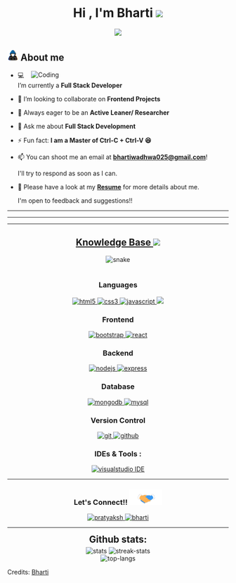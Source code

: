 <h1 align="center"><b>Hi , I'm Bharti </b><img src="https://media.giphy.com/media/hvRJCLFzcasrR4ia7z/giphy.gif" width="35"></h1>

<p align="center">
  <a href="https://github.com/fairyland0926"><img src="https://readme-typing-svg.herokuapp.com/?lines=Web%20Developer;Full%20Stack-Developer;5%2B%20years%20of%20coding%20experience;Always%20learning%20new%20tech&font=Pacifico&center=true&width=650&height=120&color=58a6ff&vCenter=true&size=45%22"></a>
</p>

<!-- <p align="center">
  <a href="https://github.com/DenverCoder1/readme-typing-svg"><img src="https://readme-typing-svg.herokuapp.com?font=Time+New+Roman&color=cyan&size=25&center=true&vCenter=true&width=600&height=100&lines=Bharti+Wadhwa..++;Self-taught+Front-End+Developer,;ECE+Final+Year+Student,;Active+Learner;Love+to+learn+new+stuffs..<3"></a>
</p> -->




	
## <picture><img src = "https://github.com/0xAbdulKhalid/0xAbdulKhalid/raw/main/assets/mdImages/about_me.gif" width = 25px></picture> **About me**
  
<img align="right" alt="Coding" width="450" src="https://github.com/Anmol-Baranwal/Cool-GIFs-For-GitHub/assets/74038190/f5d2d866-d25c-4873-8d82-425d2c62fc2e" width="500">

- 💻 I’m currently a **Full Stack Developer**

- 🤝 I’m looking to collaborate on **Frontend Projects**

- 📝 Always eager to be an **Active Leaner/ Researcher**

- 💬 Ask me about **Full Stack Development**

- ⚡ Fun fact: **I am a Master of Ctrl-C + Ctrl-V 😆**

- 📫 You can shoot me an email at **bhartiwadhwa025@gmail.com**!

  I'll try to respond as soon as I can.

- 📄 Please have a look at my **[Resume]()** for more details about me.

  I'm open to feedback and suggestions!!
  

---



---

---

<h2 align="center"><u><b>Knowledge Base  </b></u><img src = "https://media2.giphy.com/media/QssGEmpkyEOhBCb7e1/giphy.gif?cid=ecf05e47a0n3gi1bfqntqmob8g9aid1oyj2wr3ds3mg700bl&rid=giphy.gif" width = 25px></h2>
 <div align="center">
  <img  src="https://github.com/Anmol-Baranwal/Cool-GIFs-For-GitHub/assets/74038190/c288471c-be67-4fbb-af44-1c63ee9ed280" width="500"
       alt="snake" /></a>
</div>
<br>
<!-- <p align="center">
  <img style="width:26rem; height:auto" src="https://raw.githubusercontent.com/Elanza-48/Elanza-48/41a4790484e268102dfdab2b7c59d440d3ffafab/resources/img/coders-prog.gif"/>
</p> -->

<h3 align="center">Languages</h3>
<p align="center">
  <a href="https://www.w3.org/html/" target="_blank"> 
    <img src="https://img.shields.io/badge/html5-%23E34F26.svg?style=for-the-badge&logo=html5&logoColor=white"
      alt="html5"/> 
  </a>
  <a href="https://www.w3schools.com/css/" target="_blank">
    <img src="https://img.shields.io/badge/css3-%231572B6.svg?style=for-the-badge&logo=css3&logoColor=white"
      alt="css3"/>
  </a>
  <a href="https://developer.mozilla.org/en-US/docs/Web/JavaScript" target="_blank"> 
    <img src="https://img.shields.io/badge/Javascript-F7DF1E.svg?style=for-the-badge&logo=javascript&logoColor=black"
      alt="javascript"/> 
  </a>
  
  <a href="https://www.cprogramming.com/" target="_blank">
    <img src="https://img.shields.io/badge/c++-%2300599C.svg?style=for-the-badge&logo=c%2B%2B&logoColor=white" />
  </a>
</p>

<h3 align="center">Frontend</h3>
<p align="center">
  <a href="https://getbootstrap.com" target="_blank">
    <img src="https://img.shields.io/badge/bootstrap-7952B3.svg?style=for-the-badge&logo=bootstrap&logoColor=white"
      alt="bootstrap"/>
  </a>
  <a href="https://reactjs.org/" target="_blank"> 
    <img src="https://img.shields.io/badge/reactjs-61DAFB.svg?style=for-the-badge&logo=react&logoColor=black"
      alt="react"/> 
  </a>
 
</p>

<h3 align="center">Backend</h3>
<p align="center">

  <a href="https://nodejs.org" target="_blank"> 
    <img src="https://img.shields.io/badge/node.js-339933.svg?style=for-the-badge&logo=nodedotjs&logoColor=white"
      alt="nodejs"/> 
  </a>
  <a href="https://expressjs.com" target="_blank">
    <img src="https://img.shields.io/badge/express-000000.svg?style=for-the-badge&logo=express&logoColor=white"
      alt="express" />
  </a>
</p>

<h3 align="center">Database</h3>
<p align="center">
  <a href="https://www.mongodb.com/" target="_blank"> 
    <img src="https://img.shields.io/badge/mongodb-47A248.svg?style=for-the-badge&logo=mongodb&logoColor=white"
      alt="mongodb"/> 
  </a> 
  <a href="https://www.mysql.com/" target="_blank"> 
    <img src="https://img.shields.io/badge/mysql-%2300f.svg?style=for-the-badge&logo=mysql&logoColor=white"
      alt="mysql"/> 
  </a> 
</p>

<h3 align="center">Version Control</h3>
<p align="center">
  <a href="https://git-scm.com/" target="_blank">
    <img src="https://img.shields.io/badge/git-F05032.svg?style=for-the-badge&logo=git&logoColor=white"
      alt="git"/>
  </a>
  <a href="https://github.com/Lalit3716" target="_blank">
    <img src="https://img.shields.io/badge/github-181717.svg?style=for-the-badge&logo=github&logoColor=white" alt="github" />
  </a>
</p>

<h3 align="center">IDEs  & Tools :</h3>
<p align="center"> 
  <a href="https://code.visualstudio.com/" target="_blank">
    <img src="https://img.shields.io/badge/Visual%20Studio%20Code-0078d7.svg?style=for-the-badge&logo=visual-studio-code&logoColor=white" alt="visualstudio IDE"/> 
  </a>

 
</p>

----
  <h3 align="center"><b>Let's Connect!! </b><img src="https://raw.githubusercontent.com/0xAbdulKhalid/0xAbdulKhalid/main/assets/mdImages/handshake.gif" width="75"></h1>

<p align="center">
  <a  href="www.linkedin.com/in/bharti025" target="_blank">
      <img src="https://img.shields.io/badge/Linked%20In-0A66C2.svg?style=for-the-badge&logo=linkedin&logoColor=white" alt="pratyaksh"/>
  </a>
  <a href="mailto:bhartiwadhwa025@gmail.com" target="_blank">
    <img src="https://img.shields.io/badge/Gmail-D14836?style=for-the-badge&logo=gmail&logoColor=white" alt="bharti"/>
  </a>
</p>

----
<h2 align="center" style="margin: 5px 10px;">Github stats:</h2>
<div align="center">
<img src="https://github-readme-stats.vercel.app/api?username=PratyakshAgg&theme=tokyonight" alt="stats" />
<img src="https://github-readme-streak-stats.herokuapp.com/?user=PratyakshAgg&theme=tokyonight" alt="streak-stats" />
</div>
<div align="center">
<img src="https://github-readme-stats.vercel.app/api/top-langs/?username=PratyakshAgg&theme=tokyonight&layout=compact&hide=ejs,html" alt="top-langs" height="200px" />
</div>


Credits: [Bharti](https://github.com/Aashvitt)
